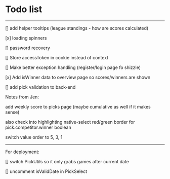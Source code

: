 
# Todo list

***


[] add helper tooltips (league standings - how are scores calculated)

[x] loading spinners

[] password recovery

[] Store accessToken in cookie instead of context

[] Make better exception handling (register/login page fo shizzle)

[x] Add isWinner data to overview page so scores/winners are shown

[] add pick validation to back-end


Notes from Jen:

add weekly score to picks page (maybe cumulative as well if it makes sense)

also check into highlighting native-select red/green border for pick.competitor.winner boolean

switch value order to 5, 3, 1

***

For deployment:

[] switch PickUtils so it only grabs games after current date

[] uncomment isValidDate in PickSelect